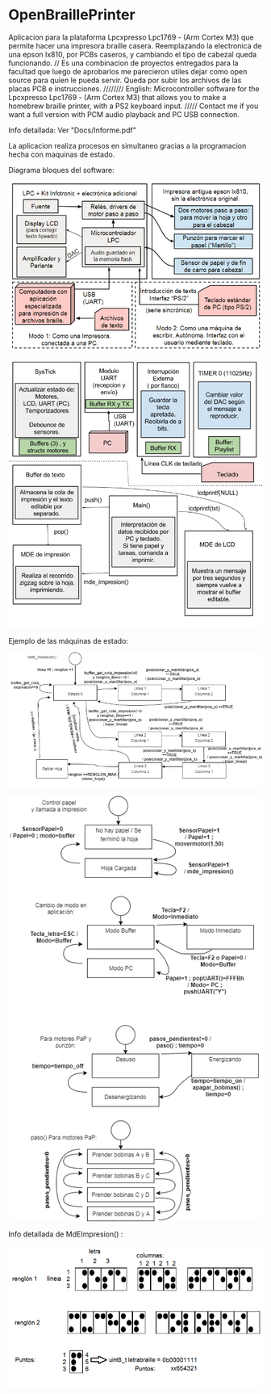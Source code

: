 # OpenBraillePrinter
Aplicacion para la plataforma Lpcxpresso Lpc1769 - (Arm Cortex M3) que permite hacer una impresora braille casera. Reemplazando la electronica de una epson lx810, por PCBs caseros, y cambiando el tipo de cabezal queda funcionando.  // Es una combinacion de proyectos entregados para la facultad que luego de aprobarlos me parecieron utiles dejar como open source para quien le pueda servir. Queda por subir los archivos de las placas PCB e instrucciones.  ////////  English: Microcontroller software for the Lpcxpresso Lpc1769 - (Arm Cortex M3)  that allows you to make a homebrew braille printer, with a PS2 keyboard input. ///// Contact me if you want a full version with PCM audio playback and PC USB connection.

Info detallada: Ver "Docs/Informe.pdf"

La aplicacion realiza procesos en simultaneo gracias a la programacion hecha con maquinas de estado.

Diagrama bloques del software:

![](https://github.com/ADHSoft/OpenBraillePrinter/blob/master/Docs/src/a.png?raw=true)

![](https://github.com/ADHSoft/OpenBraillePrinter/blob/master/Docs/src/b.png?raw=true)


Ejemplo de las máquinas de estado:

![](https://github.com/ADHSoft/OpenBraillePrinter/blob/master/Docs/src/c.png?raw=true)

![](https://github.com/ADHSoft/OpenBraillePrinter/blob/master/Docs/src/d.png?raw=true)


Info detallada de MdEImpresion() :


![](https://github.com/ADHSoft/OpenBraillePrinter/blob/master/Docs/src/impresion.png?raw=true)
